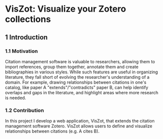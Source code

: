 # VisZot: Visualize your Zotero collections

## 1 Introduction

### 1.1 Motivation

Citation management software is valuable to researchers, allowing them to import references<!--from various sources such as library catalogs, databases, and web pages-->, group them together, annotate them and create bibliographies in various styles. While such features are useful in organizing <!--(synonym: cataloging)--> literature, they fall short of evolving <!--(synonym: enhancing)--> the researcher's understanding of a domain. <!--(keywords: "the-use-of-mapping-in-literature-review", "knowledge synthesis", "mapping review")--> For example, drawing relationships between citations in one's catalog, like paper A "extends"/"contradicts" paper B, can help identify overlaps and gaps in the literature, and highlight areas where more research is needed.

### 1.2 Contribution

In this project I develop a web application, VisZot, that extends the citation management software Zotero. VisZot allows users to define and visualize relationships between citations (e.g. A cites B).



<!-- 

## Installation
There are two components to VisZot: (1) a plugin (/"addon") for the Zotero standalone app, and (2) an extension for the Google Chrome browser. Below you will find instructions on how to install each.

### 1) Installing the Zotero standalone plugin
You may install the Zotero standalone plugin either manually or programatically (automatically).

**Manual installation**
In Zotero, go to "Tools -> Add-ons -> Tools for all Add-ons (the small, drop-down wheel in the top right corner) -> Install Add-on From File" and select the file viszot.xpi located in the directory viszot-zotero-plugin. Restart Zotero when prompted.

**Auto installation (useful in development)**
1. In the terminal, `cd` to the directory `viszot-zotero-plugin`.
2. Run `python install.py` (you might need to install required packages by running `pip install -r requirements.txt` inside `viszot-zotero-plugin/viszotdev_py_helpers` first).

**How to make addon installation file (xpi) from current source code**

(On Mac) Inside the directory `zotero-plugin`, run

```./scripts/darwin/xpify.sh src```

This will create the file `VisZot-XXXX.xpi` in the directory `zotero-plugin`, where "XXXX" is the current version. It will overwrite any previous xpi files in the directory. The newly created xpi file can be used to install the addon (plugin) to Zotero.

**How to increment addon version programmatically**

(On Mac) Inside the directory `zotero-plugin`, run

```./scripts/darwin/version++.sh src```

This will increment the version inside `src/install.rdf` if there are uncommitted changes anywhere under `src/chrome`.

**Adding pre-commit hook (optional)**

You may automatically update the Zotero plugin version before committing changes to its source code by adding the following git pre-commit hook:

```
#!/bin/bash

./zotero-plugin/scripts/darwin/version++.sh zotero-plugin/src
./zotero-plugin/scripts/darwin/xpify.sh zotero-plugin/src
```

### 2) Installing the Google Chrome Extension
In the Extensions managment view ("chrome://extensions/"), click "Load Unpacked" and select the "viszot-chrome-extension" directory when prompted.

## System Requirements
- Zotero 5.* Standalone
- Google Chrome 92.* browser
- (For auto-installing the Zotero plugin) Python 3
-->